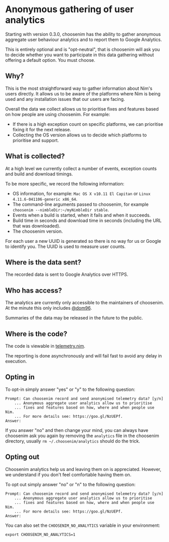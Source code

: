 # Anonymous gathering of user analytics

Starting with version 0.3.0, choosenim has the ability to gather anonymous
aggregate user behaviour analytics and to report them to Google Analytics.

This is entirely optional and is "opt-neutral", that is choosenim will
ask you to decide whether you want to participate in this data gathering
without offering a default option. You must choose.

## Why?

This is the most straightforward way to gather information about Nim's users
directly. It allows us to be aware of the platforms where Nim is being used
and any installation issues that our users are facing.

Overall the data we collect allows us to prioritise fixes and features based on
how people are using choosenim. For example:

* If there is a high exception count on specific platforms, we can prioritise
fixing it for the next release.
* Collecting the OS version allows us to decide which platforms to prioritise
and support.

## What is collected?

At a high level we currently collect a number of events, exception counts and
build and download timings.

To be more specific, we record the following information:

* OS information, for example: ``Mac OS X v10.11 El Capitan`` or
  ``Linux 4.11.6-041106-generic x86_64``.
* The command-line arguments passed to choosenim, for example
  ``choosenim --nimbleDir:~/myNimbleDir stable``.
* Events when a build is started, when it fails and when it succeeds.
* Build time in seconds and download time in seconds (including the
  URL that was downloaded).
* The choosenim version.

For each user a new UUID is generated so there is no way for us or Google
to identify you. The UUID is used to measure user counts.

## Where is the data sent?

The recorded data is sent to Google Analytics over HTTPS.

## Who has access?

The analytics are currently only accessible to the maintainers of choosenim.
At the minute this only includes [@dom96](https://github.com/dom96).

Summaries of the data may be released in the future to the public.

## Where is the code?

The code is viewable in [telemetry.nim](https://github.com/dom96/choosenim/blob/master/src/choosenim/telemetry.nim).

The reporting is done asynchronously and will fail fast to avoid any
delay in execution.

## Opting in

To opt-in simply answer "yes" or "y" to the following question:

```
Prompt: Can choosenim record and send anonymised telemetry data? [y/n]
    ... Anonymous aggregate user analytics allow us to prioritise
    ... fixes and features based on how, where and when people use Nim.
    ... For more details see: https://goo.gl/NzUEPf.
Answer:
```

If you answer "no" and then change your mind, you can always have choosenim
ask you again by removing the ``analytics`` file in the choosenim directory,
usually ``rm ~/.choosenim/analytics`` should do the trick.

## Opting out

Choosenim analytics help us and leaving them on is appreciated. However,
we understand if you don't feel comfortable having them on.

To opt out simply answer "no" or "n" to the following question:

```
Prompt: Can choosenim record and send anonymised telemetry data? [y/n]
    ... Anonymous aggregate user analytics allow us to prioritise
    ... fixes and features based on how, where and when people use Nim.
    ... For more details see: https://goo.gl/NzUEPf.
Answer:
```

You can also set the ``CHOOSENIM_NO_ANALYTICS`` variable in your environment:

```
export CHOOSENIM_NO_ANALYTICS=1
```